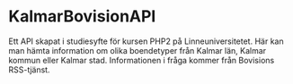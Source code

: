 KalmarBovisionAPI
=================

Ett API skapat i studiesyfte för kursen PHP2 på Linneuniversitetet. Här kan man hämta information om olika boendetyper från Kalmar län, Kalmar kommun eller Kalmar stad. Informationen i fråga kommer från Bovisions RSS-tjänst.